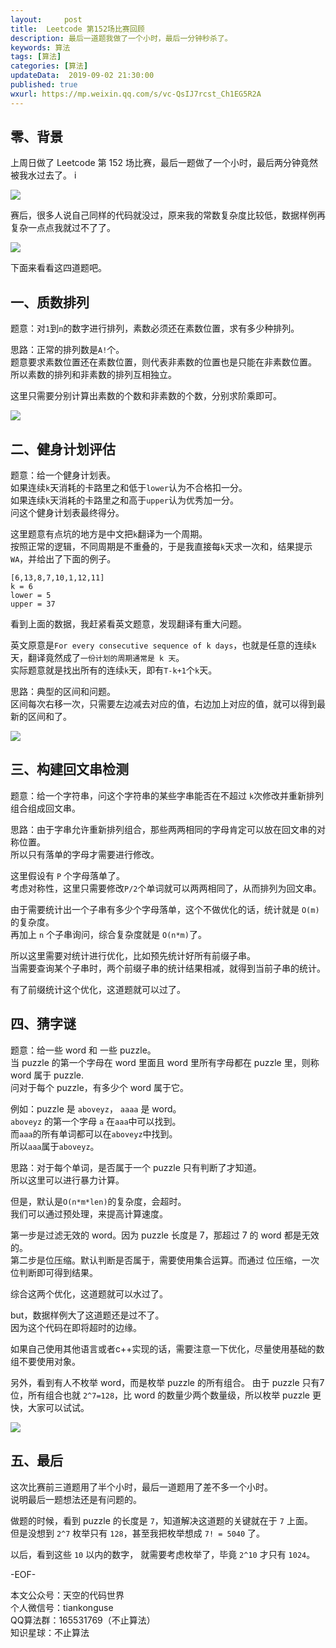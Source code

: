 ```yaml
---   
layout:     post  
title:  Leetcode 第152场比赛回顾  
description: 最后一道题我做了一个小时，最后一分钟秒杀了。  
keywords: 算法  
tags: [算法]    
categories: [算法]  
updateData:  2019-09-02 21:30:00  
published: true  
wxurl: https://mp.weixin.qq.com/s/vc-QsIJ7rcst_Ch1EG5R2A  
---  
```



## 零、背景  


上周日做了 Leetcode 第 152 场比赛，最后一题做了一个小时，最后两分钟竟然被我水过去了。
i

![](http://res2019.tiankonguse.com/images/2019/09/01/001.png)


赛后，很多人说自己同样的代码就没过，原来我的常数复杂度比较低，数据样例再复杂一点点我就过不了了。  


![](http://res2019.tiankonguse.com/images/2019/09/01/002.png)


下面来看看这四道题吧。  


## 一、质数排列  


题意：对`1`到`n`的数字进行排列，素数必须还在素数位置，求有多少种排列。  


思路：正常的排列数是`A!`个。  
题意要求素数位置还在素数位置，则代表非素数的位置也是只能在非素数位置。  
所以素数的排列和非素数的排列互相独立。  


这里只需要分别计算出素数的个数和非素数的个数，分别求阶乘即可。  


![](http://res2019.tiankonguse.com/images/2019/09/01/003.png)


## 二、健身计划评估  


题意：给一个健身计划表。  
如果连续`k`天消耗的卡路里之和低于`lower`认为不合格扣一分。  
如果连续`k`天消耗的卡路里之和高于`upper`认为优秀加一分。  
问这个健身计划表最终得分。  


这里题意有点坑的地方是中文把`k`翻译为一个周期。  
按照正常的逻辑，不同周期是不重叠的，于是我直接每`k`天求一次和，结果提示`WA`，并给出了下面的例子。  


```
[6,13,8,7,10,1,12,11]
k = 6
lower = 5
upper = 37
```


看到上面的数据，我赶紧看英文题意，发现翻译有重大问题。    


英文原意是`For every consecutive sequence of k days`，也就是任意的连续`k`天，翻译竟然成了`一份计划的周期通常是 k 天`。  
实际题意就是找出所有的连续`k`天，即有`T-k+1`个`k`天。 


思路：典型的区间和问题。  
区间每次右移一次，只需要左边减去对应的值，右边加上对应的值，就可以得到最新的区间和了。  


![](http://res2019.tiankonguse.com/images/2019/09/01/004.png)


## 三、构建回文串检测  


题意：给一个字符串，问这个字符串的某些字串能否在不超过 `k`次修改并重新排列组合组成回文串。  


思路：由于字串允许重新排列组合，那些两两相同的字母肯定可以放在回文串的对称位置。  
所以只有落单的字母才需要进行修改。  


这里假设有 `P` 个字母落单了。  
考虑对称性，这里只需要修改`P/2`个单词就可以两两相同了，从而排列为回文串。  


由于需要统计出一个子串有多少个字母落单，这个不做优化的话，统计就是 `O(m)`的复杂度。  
再加上 `n` 个子串询问，综合复杂度就是 `O(n*m)`了。  


所以这里需要对统计进行优化，比如预先统计好所有前缀子串。  
当需要查询某个子串时，两个前缀子串的统计结果相减，就得到当前子串的统计。  


有了前缀统计这个优化，这道题就可以过了。


## 四、猜字谜  


题意：给一些 word 和 一些 puzzle。  
当 puzzle 的第一个字母在 word 里面且 word 里所有字母都在 puzzle 里，则称 word 属于 puzzle.  
问对于每个 puzzle，有多少个 word 属于它。  


例如：puzzle 是 `aboveyz`， `aaaa` 是 word。  
`aboveyz` 的第一个字母 `a` 在`aaa`中可以找到。  
而`aaa`的所有单词都可以在`aboveyz`中找到。  
所以`aaa`属于`aboveyz`。  


思路：对于每个单词，是否属于一个 puzzle 只有判断了才知道。  
所以这里可以进行暴力计算。  


但是，默认是`O(n*m*len)`的复杂度，会超时。  
我们可以通过预处理，来提高计算速度。  


第一步是过滤无效的 word。因为 puzzle 长度是 7，那超过 7 的 word 都是无效的。  
第二步是位压缩。默认判断是否属于，需要使用集合运算。而通过 位压缩，一次位判断即可得到结果。  


综合这两个优化，这道题就可以水过了。   


but，数据样例大了这道题还是过不了。  
因为这个代码在即将超时的边缘。  


如果自己使用其他语言或者c++实现的话，需要注意一下优化，尽量使用基础的数组不要使用对象。


另外，看到有人不枚举 word，而是枚举 puzzle 的所有组合。
由于 puzzle 只有7位，所有组合也就 `2^7=128`，比 word 的数量少两个数量级，所以枚举 puzzle 更快，大家可以试试。


![](http://res2019.tiankonguse.com/images/2019/09/01/005.png)



## 五、最后  


这次比赛前三道题用了半个小时，最后一道题用了差不多一个小时。  
说明最后一题想法还是有问题的。  


做题的时候，看到 puzzle 的长度是 `7`，知道解决这道题的关键就在于 `7` 上面。  
但是没想到 `2^7` 枚举只有 `128`，甚至我把枚举想成 `7! = 5040` 了。  


以后，看到这些 `10` 以内的数字， 就需要考虑枚举了，毕竟 `2^10` 才只有 `1024`。  



-EOF-  


本文公众号：天空的代码世界  
个人微信号：tiankonguse  
QQ算法群：165531769（不止算法）  
知识星球：不止算法  

